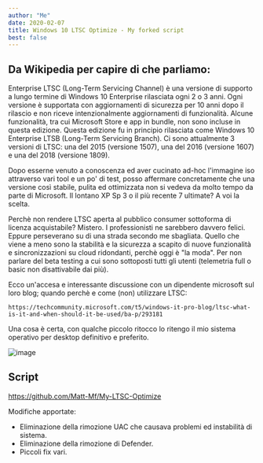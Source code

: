 ```yaml
---
author: "Me"
date: 2020-02-07
title: Windows 10 LTSC Optimize - My forked script
best: false
---
```

## Da Wikipedia per capire di che parliamo:

Enterprise LTSC (Long-Term Servicing Channel) è una versione di supporto a lungo termine di Windows 10 Enterprise rilasciata ogni 2 o 3 anni. 
Ogni versione è supportata con aggiornamenti di sicurezza per 10 anni dopo il rilascio e non riceve intenzionalmente aggiornamenti di funzionalità. 
Alcune funzionalità, tra cui Microsoft Store e app in bundle, non sono incluse in questa edizione. 
Questa edizione fu in principio rilasciata come Windows 10 Enterprise LTSB (Long-Term Servicing Branch).
Ci sono attualmente 3 versioni di LTSC: una del 2015 (versione 1507), una del 2016 (versione 1607) e una del 2018 (versione 1809).


Dopo esserne venuto a conoscenza ed aver cucinato ad-hoc l'immagine iso attraverso vari tool e un po' di test, posso affermare concretamente che una versione così stabile, pulita ed ottimizzata non si vedeva da molto tempo da parte di Microsoft. Il lontano XP Sp 3 o il più recente 7 ultimate? A voi la scelta.

Perchè non rendere LTSC aperta al pubblico consumer sottoforma di licenza acquistabile? Mistero. I professionisti ne sarebbero davvero felici. Eppure perseverano su di una strada secondo me sbagliata. Quello che viene a meno sono la stabilità e la sicurezza a scapito di nuove funzionalità e sincronizzazioni su cloud ridondanti, perchè oggi è "la moda".
Per non parlare del beta testing a cui sono sottoposti tutti gli utenti (telemetria full o basic non disattivabile dai più).

Ecco un'accesa e interessante discussione con un dipendente microsoft sul loro blog; quando perchè e come (non) utilizzare LTSC: 

```
https://techcommunity.microsoft.com/t5/windows-it-pro-blog/ltsc-what-is-it-and-when-should-it-be-used/ba-p/293181
```

Una cosa è certa, con qualche piccolo ritocco lo ritengo il mio sistema operativo per desktop definitivo e preferito.

![image](/img/ltsc.png)


## Script

https://github.com/Matt-Mf/My-LTSC-Optimize

Modifiche apportate: 

- Eliminazione della rimozione UAC che causava problemi ed instabilità di sistema.
- Eliminazione della rimozione di Defender.
- Piccoli fix vari.



